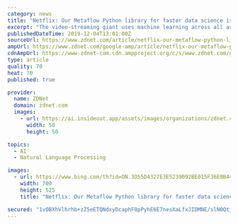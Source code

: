 ```yaml
---
category: news
title: "Netflix: Our Metaflow Python library for faster data science is now open source"
excerpt: "The video-streaming giant uses machine learning across all aspects of its business, from screenplay analysis, to optimizing production schedules, predicting churn, pricing, translation, and optimizing its giant content distribution network. According to Netflix software engineers, Metaflow was built to help boost the productivity of its data ..."
publishedDateTime: 2019-12-04T13:01:00Z
sourceUrl: https://www.zdnet.com/article/netflix-our-metaflow-python-library-for-faster-data-science-is-now-open-source/
ampUrl: https://www.zdnet.com/google-amp/article/netflix-our-metaflow-python-library-for-faster-data-science-is-now-open-source/
cdnAmpUrl: https://www-zdnet-com.cdn.ampproject.org/c/s/www.zdnet.com/google-amp/article/netflix-our-metaflow-python-library-for-faster-data-science-is-now-open-source/
type: article
quality: 70
heat: 70
published: true

provider:
  name: ZDNet
  domain: zdnet.com
  images:
    - url: https://ai.insideout.app/assets/images/organizations/zdnet.com-50x50.jpg
      width: 50
      height: 50

topics:
  - AI
  - Natural Language Processing

images:
  - url: https://www.bing.com/th?id=ON.3D55D4327E3E5239092BE015F36E0B44
    width: 700
    height: 525
    title: "Netflix: Our Metaflow Python library for faster data science is now open source"

secured: "1vOBXhVlhrhb+zZ5eETQNdxyDcaphF8pPyhE6E7nesXaLfxJIDMNE/slN0QtjhRAC5Dxxug8gzz8ltwhUuXyiW/ajXnboXXKPZwcGt52g9CFW8oYxxMKDZK+sj4cTOtIO/gzSreAS+n4pQ0tYdRXNENXooDwu2OO7DWy0SZU3qcgNrbf7G/bi1ym9sigOI8i6PUqJqAbGes2AqfhMhe7oVrkyCxEevBKN+c8ChL/lh6AP4BqNgJ4izruPazypGaXEjqMvHdwETsmHpUoosUegQ==;vtoDigtrlHQ23YfUWmrbhg=="
---
```


